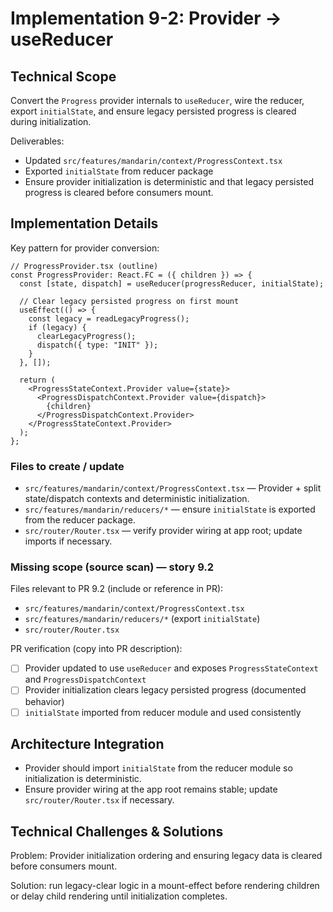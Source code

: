 # Implementation 9-2: Provider -> useReducer

## Technical Scope

Convert the `Progress` provider internals to `useReducer`, wire the reducer, export `initialState`, and ensure legacy persisted progress is cleared during initialization.

Deliverables:

- Updated `src/features/mandarin/context/ProgressContext.tsx`
- Exported `initialState` from reducer package
- Ensure provider initialization is deterministic and that legacy persisted progress is cleared before consumers mount.

## Implementation Details

Key pattern for provider conversion:

```tsx
// ProgressProvider.tsx (outline)
const ProgressProvider: React.FC = ({ children }) => {
  const [state, dispatch] = useReducer(progressReducer, initialState);

  // Clear legacy persisted progress on first mount
  useEffect(() => {
    const legacy = readLegacyProgress();
    if (legacy) {
      clearLegacyProgress();
      dispatch({ type: "INIT" });
    }
  }, []);

  return (
    <ProgressStateContext.Provider value={state}>
      <ProgressDispatchContext.Provider value={dispatch}>
        {children}
      </ProgressDispatchContext.Provider>
    </ProgressStateContext.Provider>
  );
};
```

### Files to create / update

- `src/features/mandarin/context/ProgressContext.tsx` — Provider + split state/dispatch contexts and deterministic initialization.
- `src/features/mandarin/reducers/*` — ensure `initialState` is exported from the reducer package.
- `src/router/Router.tsx` — verify provider wiring at app root; update imports if necessary.

### Missing scope (source scan) — story 9.2

Files relevant to PR 9.2 (include or reference in PR):

- `src/features/mandarin/context/ProgressContext.tsx`
- `src/features/mandarin/reducers/*` (export `initialState`)
- `src/router/Router.tsx`

PR verification (copy into PR description):

- [ ] Provider updated to use `useReducer` and exposes `ProgressStateContext` and `ProgressDispatchContext`
- [ ] Provider initialization clears legacy persisted progress (documented behavior)
- [ ] `initialState` imported from reducer module and used consistently

## Architecture Integration

- Provider should import `initialState` from the reducer module so initialization is deterministic.
- Ensure provider wiring at the app root remains stable; update `src/router/Router.tsx` if necessary.

## Technical Challenges & Solutions

Problem: Provider initialization ordering and ensuring legacy data is cleared before consumers mount.

Solution: run legacy-clear logic in a mount-effect before rendering children or delay child rendering until initialization completes.

